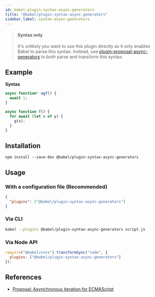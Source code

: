 ```yaml
---
id: babel-plugin-syntax-async-generators
title: "@babel/plugin-syntax-async-generators"
sidebar_label: syntax-async-generators
---
```


> #### Syntax only
>
> It's unlikely you want to use this plugin directly as it only enables Babel to parse this syntax. Instead, use [plugin-proposal-async-generators](plugin-transform-async-generator-functions.md) to _both_ parse and transform this syntax.

## Example

**Syntax**

```js title="JavaScript"
async function* agf() {
  await 1;
}
```

```js title="JavaScript"
async function f() {
  for await (let x of y) {
    g(x);
  }
}
```

## Installation

```shell npm2yarn
npm install --save-dev @babel/plugin-syntax-async-generators
```

## Usage

### With a configuration file (Recommended)

```json title="babel.config.json"
{
  "plugins": ["@babel/plugin-syntax-async-generators"]
}
```

### Via CLI

```sh title="Shell"
babel --plugins @babel/plugin-syntax-async-generators script.js
```

### Via Node API

```js title="JavaScript"
require("@babel/core").transformSync("code", {
  plugins: ["@babel/plugin-syntax-async-generators"]
});
```

## References

* [Proposal: Asynchronous iteration for ECMAScript](https://github.com/tc39/proposal-async-iteration)

